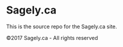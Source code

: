 Sagely.ca
=========

This is the source repo for the Sagely.ca site.

&copy;2017 Sagely.ca - All rights reserved